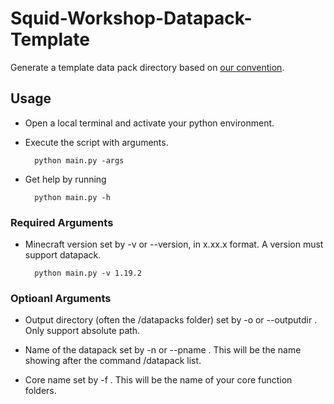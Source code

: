 # Squid-Workshop-Datapack-Template
Generate a template data pack directory based on [our convention](https://github.com/Squid-Workshop/Minecraft-Datapacks-Project/blob/master/CONTRIBUTING.md).

## Usage
- Open a local terminal and activate your python environment.
- Execute the script with arguments.

        python main.py -args

- Get help by running

        python main.py -h

### Required Arguments
- Minecraft version set by -v or --version, in x.xx.x format. A version must support datapack.

        python main.py -v 1.19.2

### Optioanl Arguments
- Output directory (often the /datapacks folder) set by -o <path> or --outputdir <path>. Only support absolute path.

- Name of the datapack set by -n <name> or --pname <name>. This will be the name showing after the command /datapack list.

- Core name set by -f <name>. This will be the name of your core function folders.
